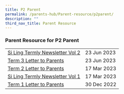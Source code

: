 ```yaml
---
title: P2 Parent
permalink: /parents-hub/Parent-resource/p2parent/
description: ""
third_nav_title: Parent Resource
---
```

### Parent Resource for P2 Parent

|  |  |
|---|---|
|[Si Ling Termly Newsletter Vol 2 ](/files/Parent_Hub/Parent_Resource/term%203%202023%20slps%20newsletter.pdf)|23 Jun 2023
|[Term 3  Letter to Parents](/files/Parent_Hub/Parent_Resource/2023%20term%203%20coe%20letter.pdf)| 23 Jun 2023
|[Term 2 Letter to Parents](/files/Parent_Hub/Parent_Resource/2023%20term%202%20%20letter.pdf)|17 Mar 2023
| [Si Ling Termly Newsletter Vol 1](/files/Parent_Hub/Parent_Resource/Si_Ling_Termly_Newsletter_Volume_1.pdf) |17 Mar 2023 |
| [Term 1 Letter to Parents](/files/Parent_Hub/2023_TERM_1_COE_Website.pdf) | 30 Dec 2022 |